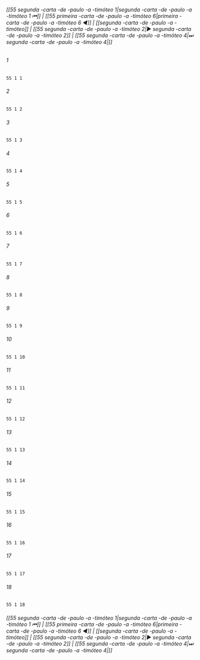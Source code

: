 
###### [[55 segunda -carta -de -paulo -a -timóteo 1|segunda -carta -de -paulo -a -timóteo 1 ⏮]] | [[55 primeira -carta -de -paulo -a -timóteo 6|primeira -carta -de -paulo -a -timóteo 6 ◀]] | [[segunda -carta -de -paulo -a -timóteo]] | [[55 segunda -carta -de -paulo -a -timóteo 2|▶ segunda -carta -de -paulo -a -timóteo 2]] | [[55 segunda -carta -de -paulo -a -timóteo 4|⏭ segunda -carta -de -paulo -a -timóteo 4|]]

###### 1
``` verse
55 1 1 
```
###### 2
``` verse
55 1 2 
```
###### 3
``` verse
55 1 3 
```
###### 4
``` verse
55 1 4 
```
###### 5
``` verse
55 1 5 
```
###### 6
``` verse
55 1 6 
```
###### 7
``` verse
55 1 7 
```
###### 8
``` verse
55 1 8 
```
###### 9
``` verse
55 1 9 
```
###### 10
``` verse
55 1 10 
```
###### 11
``` verse
55 1 11 
```
###### 12
``` verse
55 1 12 
```
###### 13
``` verse
55 1 13 
```
###### 14
``` verse
55 1 14 
```
###### 15
``` verse
55 1 15 
```
###### 16
``` verse
55 1 16 
```
###### 17
``` verse
55 1 17 
```
###### 18
``` verse
55 1 18 
```

###### [[55 segunda -carta -de -paulo -a -timóteo 1|segunda -carta -de -paulo -a -timóteo 1 ⏮]] | [[55 primeira -carta -de -paulo -a -timóteo 6|primeira -carta -de -paulo -a -timóteo 6 ◀]] | [[segunda -carta -de -paulo -a -timóteo]] | [[55 segunda -carta -de -paulo -a -timóteo 2|▶ segunda -carta -de -paulo -a -timóteo 2]] | [[55 segunda -carta -de -paulo -a -timóteo 4|⏭ segunda -carta -de -paulo -a -timóteo 4|]]


